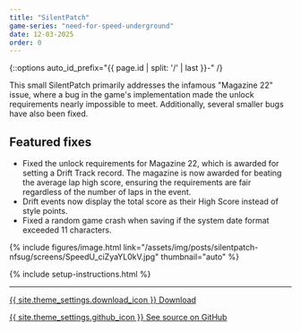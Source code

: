 ```yaml
---
title: "SilentPatch"
game-series: "need-for-speed-underground"
date: 12-03-2025
order: 0
---
```


{::options auto_id_prefix="{{ page.id | split: '/' | last }}-" /}

This small SilentPatch primarily addresses the infamous "Magazine 22" issue, where a bug in the game's implementation made the unlock requirements nearly impossible to meet.
Additionally, several smaller bugs have also been fixed.

## Featured fixes

* Fixed the unlock requirements for Magazine 22, which is awarded for setting a Drift Track record. The magazine is now awarded for beating the average lap high score,
  ensuring the requirements are fair regardless of the number of laps in the event.
* Drift events now display the total score as their High Score instead of style points.
* Fixed a random game crash when saving if the system date format exceeded 11 characters.

{% include figures/image.html link="/assets/img/posts/silentpatch-nfsug/screens/SpeedU_ciZyaYL0kV.jpg" thumbnail="auto" %}

{% include setup-instructions.html %}

***

<a href="https://github.com/CookiePLMonster/SilentPatchNFSUG/releases/latest/download/SilentPatchNFSUG.zip" class="button">{{ site.theme_settings.download_icon }} Download</a>

<a href="https://github.com/CookiePLMonster/SilentPatchNFSUG" class="button github" target="_blank">{{ site.theme_settings.github_icon }} See source on GitHub</a>
